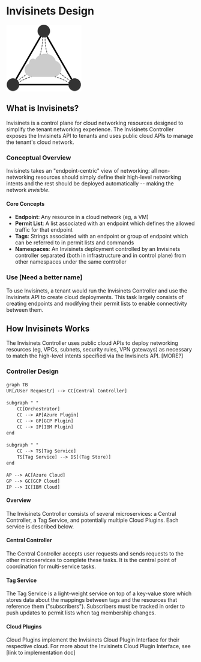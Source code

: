 # Invisinets Design
<img src="img/logo.png" alt="Invisinets Logo" width="200"/>

## What is Invisinets?
Invisinets is a control plane for cloud networking resources designed to simplify the tenant networking experience. The Invisinets Controller exposes the Invisinets API to tenants and uses public cloud APIs to manage the tenant's cloud network.

### Conceptual Overview
Invisinets takes an "endpoint-centric" view of networking: all non-networking resources should simply define their high-level networking intents and the rest should be deployed automatically -- making the network *invisible*.

#### Core Concepts
* **Endpoint**: Any resource in a cloud network (eg, a VM)
* **Permit List**: A list associated with an endpoint which defines the allowed traffic for that endpoint
* **Tags**: Strings associated with an endpoint or group of endpoint which can be referred to in permit lists and commands
* **Namespaces**: An Invisinets deployment controlled by an Invisinets controller separated (both in infrastructure and in control plane) from other namespaces under the same controller

### Use [Need a better name]
To use Invisinets, a tenant would run the Invisinets Controller and use the Invisinets API to create cloud deployments. This task largely consists of creating endpoints and modifying their permit lists to enable connectivity between them.

## How Invisinets Works
The Invisinets Controller uses public cloud APIs to deploy networking resources (eg, VPCs, subnets, security rules, VPN gateways) as necessary to match the high-level intents specified via the Invisinets API. [MORE?]

### Controller Design
```mermaid
graph TB
UR[/User Request/] --> CC[Central Controller]

subgraph " "  
    CC[Orchestrator]  
    CC --> AP[Azure Plugin]  
    CC --> GP[GCP Plugin]  
    CC --> IP[IBM Plugin]  
end  

subgraph " "  
    CC --> TS[Tag Service]  
    TS[Tag Service] --> DS[(Tag Store)]  
end  

AP --> AC[Azure Cloud]  
GP --> GC[GCP Cloud]  
IP --> IC[IBM Cloud]  

```

#### Overview
The Invisinets Controller consists of several microservices: a Central Controller, a Tag Service, and potentially multiple Cloud Plugins. Each service is described below.

#### Central Controller
The Central Controller accepts user requests and sends requests to the other microservices to complete these tasks. It is the central point of coordination for multi-service tasks.

#### Tag Service
The Tag Service is a light-weight service on top of a key-value store which stores data about the mappings between tags and the resources that reference them ("subscribers"). Subscribers must be tracked in order to push updates to permit lists when tag membership changes.

#### Cloud Plugins
Cloud Plugins implement the Invisinets Cloud Plugin Interface for their respective cloud. For more about the Invisinets Cloud Plugin Interface, see [link to implementation doc]
